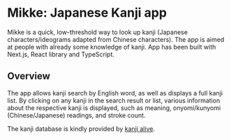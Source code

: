 # Mikke: Japanese Kanji app

Mikke is a quick, low-threshold way to look up kanji (Japanese characters/ideograms adapted from Chinese characters). The app is aimed at people with already some knowledge of kanji. App has been built with Next.js, React library and TypeScript.

## Overview

The app allows kanji search by English word, as well as displays a full kanji list. By clicking on any kanji in the search result or list, various information about the respective kanji is displayed, such as meaning, onyomi/kunyomi (Chinese/Japanese) readings, and stroke count. 

The kanji database is kindly provided by [kanji alive](https://rapidapi.com/KanjiAlive/api/learn-to-read-and-write-japanese-kanji/).
